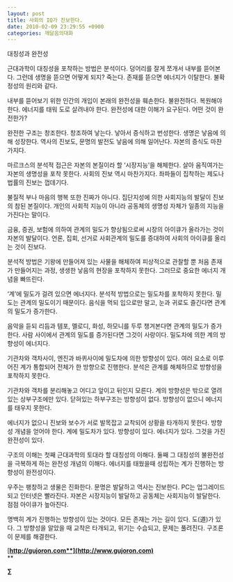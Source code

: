 ```yaml
---
layout: post
title: 사회의 IQ가 진보한다.
date: 2010-02-09 23:29:55 +0900
categories: 깨달음의대화
---
```

  
대칭성과 완전성



근대과학이 대칭성을 포착하는 방법은 분석이다. 덩어리를 잘게 쪼개서 내부를 뜯어본다. 그런데 생명을 뜯으면 어떻게 되지? 죽는다. 존재를 뜯으면 에너지가 이탈한다. 불확정성의 원리와 같다. 



내부를 뜯어보기 위한 인간의 개입이 본래의 완전성을 훼손한다. 불완전하다. 복원해야 한다. 에너지를 태워 도로 살려내야 한다. 완전성에 대한 이해가 요구된다. 어떤 것이 완전한가? 



완전한 구조는 창조한다. 창조하여 낳는다. 낳아서 증식하고 번성한다. 생명은 낳음에 의해 성장한다. 역사의 진보도, 문명의 발전도 낳음에 의해 일어난다. 자본의 증식도 마찬가지다. 



마르크스의 분석적 접근은 자본의 본질이라 할 ‘시장지능’을 해체한다. 살아 움직여가는 자본의 생명성을 포착 못한다. 사회의 진보 역시 마찬가지다. 좌파들이 집착하는 제도나 법률의 진보는 껍데기다. 



불질적 부나 마음의 행복 또한 진짜가 아니다. 집단지성에 의한 사회지능의 발달이 진보의 참된 본질이다. 개인의 사회적 지능이 아니라 공동체의 생명성 자체가 일종의 지능을 가진다는 말이다.



금융, 증권, 보험에 의하여 관계의 밀도가 향상됨으로써 시장의 아이큐가 올라가는 것이 자본의 발달이다. 언론, 집회, 선거로 사회관계의 밀도를 증대하여 사회의 아이큐를 올리는 것이 진보다. 



분석적 방법은 기왕에 만들어져 있는 사물을 해체하여 피상적으로 관찰할 뿐 처음 존재가 만들어지는 과정, 생생한 낳음의 현장을 포착하지 못한다. 그러므로 중요한 에너지 개념을 빠뜨린다.



‘계’에 밀도가 걸려 있으면 에너지다. 분석적 방법으로는 밀도차를 포착하지 못한다. 밀도는 관계의 밀도이기 때문이다. 음식을 먹되 입으로만 말고, 눈과 귀로도 즐긴다면 관계의 밀도가 증가한다.



음악을 듣되 리듬과 템포, 멜로디, 화성, 하모니를 두루 챙겨본다면 관계의 밀도가 증가한다. 사람 사이에서 관계의 밀도를 증가된다면 그것이 사랑이다. 밀도차에 의한 계의 방향성이 에너지다.



기관차와 객차사이, 엔진과 바퀴사이에 밀도차에 의한 방향성이 있다. 여러 요소로 이루어진 계가 통합되어 전체가 한 방향으로 진행한다. 분석은 관계를 해체하므로 방향성을 포착하지 못한다. 



기관차와 객차를 분리해놓고 어디고 앞이고 뒤인지 모른다. 계의 방향성은 밖으로 열려있는 상부구조에만 있다. 닫혀있는 하부구조는 방향성이 없다. 방향성이 없으니 에너지를 태우지 못한다. 



에너지가 없으니 진보와 보수가 서로 발목잡고 교착되어 상황을 타개하지 못한다. 방향성 개념을 얻어야 한다. 계에 밀도차가 있다. 방향성이 있다. 에너지가 있다. 그것을 가진 완전성이 있다. 



구조의 이해는 첫째 근대과학의 토대라 할 대칭성의 이해다. 둘째 그 대칭성의 불완전성을 극복하게 하는 완전성 개념의 이해다. 에너지를 태웠을때 성립하는 계가 진행하는 방향성이 완전성이다. 



우주는 팽창하고 생물은 진화한다. 문명은 발달하고 역사는 진보한다. PC는 업그레이드 되고 인터넷은 빨라진다. 자본은 시장지능이 발달하고 공동체는 사회지능이 발달한다. 점점 아이큐가 높아진다. 



명백히 계가 진행하는 방향성이 있는 것이다. 모든 존재는 가는 길이 있다. 도(道)가 있다. 그 방향성을 알았을 때 교착은 타개되고, 위기는 수습되고, 문제는 풀려진다. 구조론이 문제를 해결한다.



[**http://gujoron.com**](http://www.gujoron.com)**  
** 

**∑**